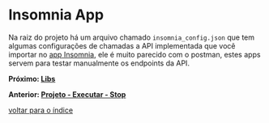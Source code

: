 # Insomnia App

Na raiz do projeto há um arquivo chamado `insomnia_config.json` que tem algumas configurações de chamadas a API implementada que você importar no [app Insomnia](https://insomnia.rest/), ele é muito parecido com o postman, estes apps servem para testar manualmente os endpoints da API.

**Próximo: [Libs](/docs/libs.md)**

**Anterior: [Projeto - Executar - Stop](/docs/projeto/executar-producao-stop.md)**

[voltar para o índice](/README.md#lista-de-conteúdo)
